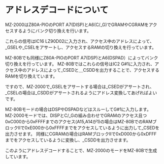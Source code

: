 # アドレスデコードについて

MZ-2000はZ80A-PIOのPORT A7(DISP)とA6(C/_G)でGRAMやCGRAMをアクセスするようにバンク切り換えを行います。

これらの信号はIC16 LZ90D02に入力され、アクセス中のアドレスによって、_GSELや_CSELをアサートし、アクセスするRAMの切り換えを行っています。

MZ-80Bでも同様にZ80A-PIOのPORT A7(DSP)とA6(DSPAD）によってバンク切り換えを行っています。
MZ-80Bではこれらの信号はIC2 G#1に入力され、アクセス中のアドレスによって_CSEDと＿CSDDを出力することで、アクセスするRAMを切り換えています。

ですので、MZ-2000で_GSELをアサートする場合は_CSEDがアサートされ、_CSELの場合は_CSDDがアサートされるようにアドレス変換してあげればよいです。

MZ-80Bモードの場合はDSPやDSPADなどはスルーしてG#1に入力します。
MZ-2000モードでは、DISPとC/_Gの組み合わせでGRAMのアクセス且つ0xC000から0xFFFFまでのアクセス(A15,A14が1)の場合はMZ-80BでのRAMブロックIIで0xE000から0xFFFFまでをアクセスしているように出力して_CSEDを出力させます。
同様にCGRAMの場合はRAMブロックIIで0xD000から0xDFFFまでをアクセスしているように変換し、_CSDDを出力させます。

このようにアドレスデコードすることで、MZ-2000のモードをMZ-80Bで生成しています。
